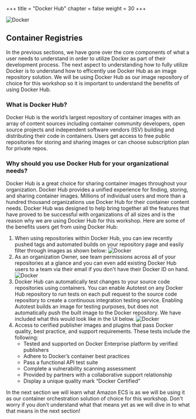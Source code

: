 +++
title = "Docker Hub"
chapter = false
weight = 30
+++

![Docker](/images/Moby-logo.png)

## Container Registries 

In the previous sections, we have gone over the core components of what a user needs to understand in order to utilize Docker as part of their development process. The next aspect to understanding how to fully utilize Docker is to understand how to efficently use Docker Hub as an image repository solution. We will be using Docker Hub as our image repository of choice for this workshop so it is important to understand the benefits of using Docker Hub. 

### What is Docker Hub?
Docker Hub is the world’s largest repository of container images with an array of content sources including container community developers, open source projects and independent software vendors (ISV) building and distributing their code in containers. Users get access to free public repositories for storing and sharing images or can choose subscription plan for private repos.

### Why should you use Docker Hub for your organizational needs?
Docker Hub is a great choice for sharing container images throughout your organization. Docker Hub provides a unified experience for finding, storing, and sharing container images. Millions of individual users and more than a hundred thousand organizations use Docker Hub for their container content needs. Docker Hub was designed to help bring together all the features that have proved to be successful with organizations of all sizes and is the reason why we are using Docker Hub for this workshop. Here are some of the benefits users get from using Docker Hub:

1. When using repositories within Docker Hub, you can iew recently pushed tags and automated builds on your repository page and easily filter through images as shown below:
![Docker](/images/Docker-Hub-Consolidation-Image-2.png)
2. As an organization Owner, see team permissions across all of your repositories at a glance and you can even add existing Docker Hub users to a team via their email if you don't have their Docker ID on hand. 
![Docker](/images/docker-hub-org.png)
3. Docker Hub can automatically test changes to your source code repositories using containers. You can enable Autotest on any Docker Hub repository to run tests on each pull request to the source code repository to create a continuous integration testing service. Enabling Autotest builds an image for testing purposes, but does not automatically push the built image to the Docker repository. We have included what this would look like in the UI below. 
![Docker](/images/index-dashboard.png)
4. Access to cerified publisher images and plugins that pass Docker quality, best practice, and support requirements. These tests include the following: 
    - Tested and supported on Docker Enterprise platform by verified publishers
    - Adhere to Docker’s container best practices
    - Pass a functional API test suite
    - Complete a vulnerability scanning assessment
    - Provided by partners with a collaborative support relationship
    - Display a unique quality mark “Docker Certified”

In the next section we will learn what Amazon ECS is as we will be using it as our container orchestration solution of choice for this workshop. Don't worry if you don't understand what that means yet as we will dive in to what that means in the next section!
